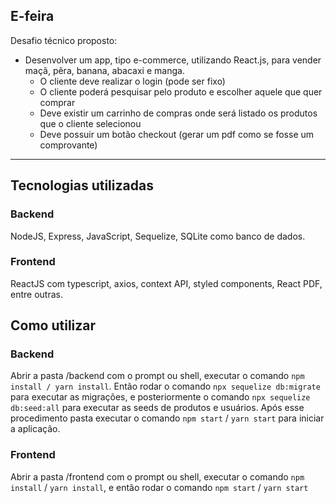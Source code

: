 ## E-feira

Desafio técnico proposto:

 - Desenvolver um app, tipo e-commerce, utilizando React.js, para vender maçã, pêra, banana, abacaxi e manga.
	 - O cliente deve realizar o login (pode ser fixo)
	 -  O cliente poderá pesquisar pelo produto e escolher aquele que quer comprar
	-  Deve existir um carrinho de compras onde será listado os produtos que o cliente selecionou
	- Deve possuir um botão checkout (gerar um pdf como se fosse um comprovante)
<hr />

## Tecnologias utilizadas
### Backend
NodeJS, Express, JavaScript, Sequelize, SQLite como banco de dados.

### Frontend
ReactJS com typescript, axios, context API, styled components, React PDF, entre outras.

## Como utilizar

### Backend
Abrir a pasta /backend com o prompt ou shell, executar o comando `npm install / yarn install`. Então rodar o comando `npx sequelize db:migrate` para executar as migrações, e posteriormente o comando `npx sequelize db:seed:all` para executar as seeds de produtos e usuários. Após esse procedimento pasta executar o comando `npm start` / `yarn start` para iniciar a aplicação.

### Frontend
Abrir a pasta /frontend com o prompt ou shell, executar o comando `npm install` / `yarn install`, e então rodar o comando `npm start` / `yarn start`